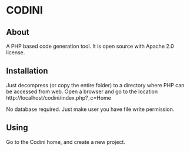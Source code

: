 CODINI
======

About
-----
A PHP based code generation tool.
It is open source with Apache 2.0 license.

Installation
------------
Just decompress (or copy the entire folder) to a directory where PHP can be 
accessed from web. Open a browser and go to the location 
http://localhost/codini/index.php?_c=Home

No database required. Just make user you have file write permission.

Using
-----
Go to the Codini home, and create a new project.


